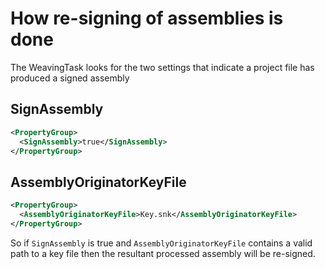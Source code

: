 # How re-signing of assemblies is done

The WeavingTask looks for the two settings that indicate a project file has produced a signed assembly


## SignAssembly

```xml
<PropertyGroup>
  <SignAssembly>true</SignAssembly>
</PropertyGroup>
```


## AssemblyOriginatorKeyFile 

```xml
<PropertyGroup>
  <AssemblyOriginatorKeyFile>Key.snk</AssemblyOriginatorKeyFile>
</PropertyGroup>
```


So if `SignAssembly` is true and `AssemblyOriginatorKeyFile` contains a valid path to a key file then the resultant processed assembly will be re-signed.